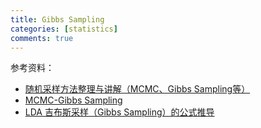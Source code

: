 ```yaml
---
title: Gibbs Sampling
categories: [statistics]
comments: true
---
```


参考资料：
+ [随机采样方法整理与讲解（MCMC、Gibbs Sampling等）](https://zhuanlan.zhihu.com/p/109978580)
+ [MCMC-Gibbs Sampling](https://zhuanlan.zhihu.com/p/21275614#:~:text=Gibbs,Sampling%E6%98%AF%E7%BB%9F%E8%AE%A1%E6%8E%A8%E6%96%AD%EF%BC%8C%E7%89%B9%E5%88%AB%E6%98%AF%E8%B4%9D%E5%8F%B6%E6%96%AF%E6%8E%A8%E6%96%AD%E7%9A%84%E4%B8%80%E4%B8%AA%E5%B7%A5%E5%85%B7%E3%80%82)
+ [LDA 吉布斯采样（Gibbs Sampling）的公式推导](https://blog.csdn.net/L__ear/article/details/97042751)